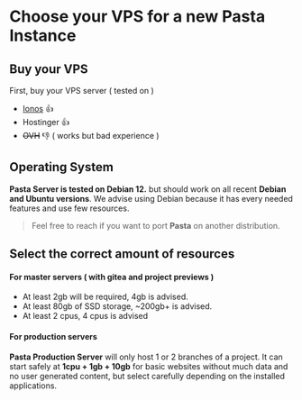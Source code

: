 # Choose your VPS for a new Pasta Instance

## Buy your VPS

First, buy your VPS server ( tested on )
- [Ionos](https://www.ionos.fr/serveurs/vps) 👍
- Hostinger 👍
- ~~OVH~~ 👎 ( works but bad experience )

## Operating System

**Pasta Server is tested on Debian 12.** but should work on all recent **Debian and Ubuntu versions**.
We advise using Debian because it has every needed features and use few resources.

> Feel free to reach if you want to port **Pasta** on another distribution.

## Select the correct amount of resources

#### For master servers ( with gitea and project previews )
- At least 2gb will be required, 4gb is advised.
- At least 80gb of SSD storage, ~200gb+ is advised.
- At least 2 cpus, 4 cpus is advised

#### For production servers

**Pasta Production Server** will only host 1 or 2 branches of a project.
It can start safely at **1cpu + 1gb + 10gb** for basic websites without much data and no user generated content, but select carefully depending on the installed applications.

